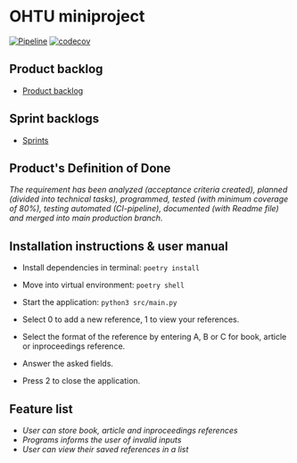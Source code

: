 # OHTU miniproject
[![Pipeline](https://github.com/miniprojektiryhmaviisi/miniprojekti/actions/workflows/pipeline.yml/badge.svg)](https://github.com/miniprojektiryhmaviisi/miniprojekti/actions/workflows/pipeline.yml)
[![codecov](https://codecov.io/gh/miniprojektiryhmaviisi/miniprojekti/graph/badge.svg?token=I1MPE3DZNF)](https://codecov.io/gh/miniprojektiryhmaviisi/miniprojekti)

## Product backlog
- [Product backlog](https://docs.google.com/spreadsheets/d/1JvMNbB3Pf6gLMOIwofjEcqaUdB0R7BNAem1QfK49YM4/edit#gid=0)

## Sprint backlogs
- [Sprints](https://docs.google.com/spreadsheets/d/1JvMNbB3Pf6gLMOIwofjEcqaUdB0R7BNAem1QfK49YM4/edit#gid=2050081642)

## Product's Definition of Done
*The requirement has been analyzed (acceptance criteria created), planned (divided into technical tasks), programmed, tested (with minimum coverage of 80%), testing automated (CI-pipeline), documented (with Readme file) and merged into main production branch.*

## Installation instructions & user manual

- Install dependencies in terminal:
  ```poetry install```
- Move into virtual environment:
   ```poetry shell```
- Start the application:
  ```python3 src/main.py```
  
- Select 0 to add a new reference, 1 to view your references.
- Select the format of the reference by entering A, B or C for book, article or inproceedings reference.
- Answer the asked fields. 
- Press 2 to close the application.

## Feature list
- *User can store book, article and inproceedings references*
- *Programs informs the user of invalid inputs*
- *User can view their saved references in a list*

